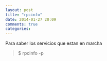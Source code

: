 ```yaml
---
layout: post
title: "rpcinfo"
date: 2014-01-27 20:09
comments: true
categories: 
---
```

Para saber los servicios que estan en marcha

>$ rpcinfo -p

